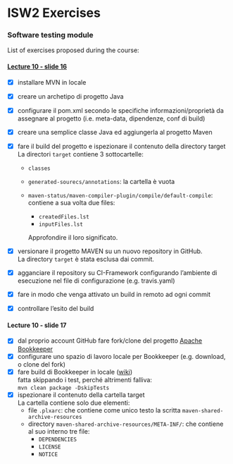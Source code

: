 # ISW2 Exercises
### Software testing module

List of exercises proposed during the course:
#### <a href="#NOGO">Lecture 10 - slide 16 </a>
-[x] installare MVN in locale
-[x] creare un archetipo di progetto Java
-[x] configurare il pom.xml secondo le specifiche informazioni/proprietà
da assegnare al progetto (i.e. meta-data, dipendenze, conf di build)
-[x] creare una semplice classe Java ed aggiungerla al progetto Maven
-[x] fare il build del progetto e ispezionare il contenuto della directory
target \
La directori `target` contiene 3 sottocartelle:
    - `classes`
    - `generated-sourecs/annotations`: la cartella è vuota
    - `maven-status/maven-compiler-plugin/compile/default-compile`: contiene a sua volta
    due files:
        - `createdFiles.lst`
        - `inputFiles.lst`
    
        Approfondire il loro significato.   
     
-[x] versionare il progetto MAVEN su un nuovo repository in GitHub. \
    La directory `target` è stata esclusa dai commit.
-[x] agganciare il repository su CI-Framework configurando l’ambiente di
esecuzione nel file di configurazione (e.g. travis.yaml)
-[x] fare in modo che venga attivato un build in remoto ad ogni commit
-[x] controllare l’esito del build


#### Lecture 10 - slide 17
-[x] dal proprio account GitHub fare fork/clone del
progetto <a href="https://github.com/apache/bookkeeper">Apache Bookkeeper</a> 
-[x] configurare uno spazio di lavoro locale per
Bookkeeper (e.g. download, o clone del fork)
-[x] fare build di Bookkeeper in locale (<a href="https://cwiki.apache.org/confluence/display/BOOKKEEPER/Developer+Setup">wiki</a>)\
fatta skippando i test, perché altrimenti falliva:\
 `mvn clean package -DskipTests`
-[x] ispezionare il contenuto della cartella target\
La cartella contiene solo due elementi:
    - file `.plxarc`: che contiene come unico testo la scritta `maven-shared-archive-resources`
    - directory `maven-shared-archive-resources/META-INF/`: che contiene al suo interno tre file:
        - `DEPENDENCIES`
        - `LICENSE`
        - `NOTICE`
